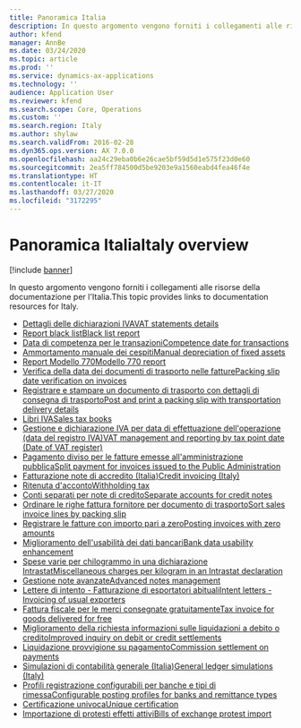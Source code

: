 ```yaml
---
title: Panoramica Italia
description: In questo argomento vengono forniti i collegamenti alle risorse della documentazione Microsoft Dynamics 365 Finance per l'Italia.
author: kfend
manager: AnnBe
ms.date: 03/24/2020
ms.topic: article
ms.prod: ''
ms.service: dynamics-ax-applications
ms.technology: ''
audience: Application User
ms.reviewer: kfend
ms.search.scope: Core, Operations
ms.custom: ''
ms.search.region: Italy
ms.author: shylaw
ms.search.validFrom: 2016-02-28
ms.dyn365.ops.version: AX 7.0.0
ms.openlocfilehash: aa24c29eba0b6e26cae5bf59d5d1e575f23d0e60
ms.sourcegitcommit: 2ea5ff784500d5be9203e9a1560eabd4fea46f4e
ms.translationtype: HT
ms.contentlocale: it-IT
ms.lasthandoff: 03/27/2020
ms.locfileid: "3172295"
---
```

# <a name="italy-overview"></a><span data-ttu-id="3993e-103">Panoramica Italia</span><span class="sxs-lookup"><span data-stu-id="3993e-103">Italy overview</span></span>

[!include [banner](../includes/banner.md)]

<span data-ttu-id="3993e-104">In questo argomento vengono forniti i collegamenti alle risorse della documentazione per l'Italia.</span><span class="sxs-lookup"><span data-stu-id="3993e-104">This topic provides links to documentation resources for Italy.</span></span> 

- [<span data-ttu-id="3993e-105">Dettagli delle dichiarazioni IVA</span><span class="sxs-lookup"><span data-stu-id="3993e-105">VAT statements details</span></span>](emea-ita-vat-statements-details.md)
- [<span data-ttu-id="3993e-106">Report black list</span><span class="sxs-lookup"><span data-stu-id="3993e-106">Black list report</span></span>](emea-ita-black-list-report.md)
- [<span data-ttu-id="3993e-107">Data di competenza per le transazioni</span><span class="sxs-lookup"><span data-stu-id="3993e-107">Competence date for transactions</span></span>](emea-ita-competence-date.md)
- [<span data-ttu-id="3993e-108">Ammortamento manuale dei cespiti</span><span class="sxs-lookup"><span data-stu-id="3993e-108">Manual depreciation of fixed assets</span></span>](emea-ita-depreciation-of-fixed-assets.md)
- [<span data-ttu-id="3993e-109">Report Modello 770</span><span class="sxs-lookup"><span data-stu-id="3993e-109">Modello 770 report</span></span>](emea-ita-modello770.md)
- [<span data-ttu-id="3993e-110">Verifica della data dei documenti di trasporto nelle fatture</span><span class="sxs-lookup"><span data-stu-id="3993e-110">Packing slip date verification on invoices</span></span>](emea-ita-packing-slip-date-verification-on-invoice.md)
- [<span data-ttu-id="3993e-111">Registrare e stampare un documento di trasporto con dettagli di consegna di trasporto</span><span class="sxs-lookup"><span data-stu-id="3993e-111">Post and print a packing slip with transportation delivery details</span></span>](emea-ita-packing-slip.md)
- [<span data-ttu-id="3993e-112">Libri IVA</span><span class="sxs-lookup"><span data-stu-id="3993e-112">Sales tax books</span></span>](emea-ita-fiscal-books.md)
- [<span data-ttu-id="3993e-113">Gestione e dichiarazione IVA per data di effettuazione dell'operazione (data del registro IVA)</span><span class="sxs-lookup"><span data-stu-id="3993e-113">VAT management and reporting by tax point date (Date of VAT register)</span></span>](emea-ita-vat-management.md)
- [<span data-ttu-id="3993e-114">Pagamento diviso per le fatture emesse all'amministrazione pubblica</span><span class="sxs-lookup"><span data-stu-id="3993e-114">Split payment for invoices issued to the Public Administration</span></span>](emea-ita-split-payment-invoices-issued-public-administration.md)
- [<span data-ttu-id="3993e-115">Fatturazione note di accredito (Italia)</span><span class="sxs-lookup"><span data-stu-id="3993e-115">Credit invoicing (Italy)</span></span>](emea-ita-credit-invoicing.md)
- [<span data-ttu-id="3993e-116">Ritenuta d'acconto</span><span class="sxs-lookup"><span data-stu-id="3993e-116">Withholding tax</span></span>](emea-ita-withholding-tax.md)
- [<span data-ttu-id="3993e-117">Conti separati per note di credito</span><span class="sxs-lookup"><span data-stu-id="3993e-117">Separate accounts for credit notes</span></span>](emea-ita-exil-separate-account-credit.md)
- [<span data-ttu-id="3993e-118">Ordinare le righe fattura fornitore per documento di trasporto</span><span class="sxs-lookup"><span data-stu-id="3993e-118">Sort sales invoice lines by packing slip</span></span>](emea-ita-exil-invoicing-packing-slips.md)
- [<span data-ttu-id="3993e-119">Registrare le fatture con importo pari a zero</span><span class="sxs-lookup"><span data-stu-id="3993e-119">Posting invoices with zero amounts</span></span>](emea-ita-exil-zero-invoice-posting.md)
- [<span data-ttu-id="3993e-120">Miglioramento dell'usabilità dei dati bancari</span><span class="sxs-lookup"><span data-stu-id="3993e-120">Bank data usability enhancement</span></span>](emea-ita-exil-bank-accounts-setup.md)
- [<span data-ttu-id="3993e-121">Spese varie per chilogrammo in una dichiarazione Intrastat</span><span class="sxs-lookup"><span data-stu-id="3993e-121">Miscellaneous charges per kilogram in an Intrastat declaration</span></span>](emea-ita-exil-misc-charges-intrastat.md)
- [<span data-ttu-id="3993e-122">Gestione note avanzate</span><span class="sxs-lookup"><span data-stu-id="3993e-122">Advanced notes management</span></span>](emea-ita-exil-structured-notes.md)
- [<span data-ttu-id="3993e-123">Lettere di intento - Fatturazione di esportatori abituali</span><span class="sxs-lookup"><span data-stu-id="3993e-123">Intent letters - Invoicing of usual exporters</span></span>](emea-ita-exil-intent-letter.md)
- [<span data-ttu-id="3993e-124">Fattura fiscale per le merci consegnate gratuitamente</span><span class="sxs-lookup"><span data-stu-id="3993e-124">Tax invoice for goods delivered for free</span></span>](emea-ita-exil-goods-for-free.md)
- [<span data-ttu-id="3993e-125">Miglioramento della richiesta informazioni sulle liquidazioni a debito o credito</span><span class="sxs-lookup"><span data-stu-id="3993e-125">Improved inquiry on debit or credit settlements</span></span>](emea-ita-exil-improved-inquiry-settlement.md)
- [<span data-ttu-id="3993e-126">Liquidazione provvigione su pagamento</span><span class="sxs-lookup"><span data-stu-id="3993e-126">Commission settlement on payments</span></span>](emea-ita-exil-commission-settlement.md)
- [<span data-ttu-id="3993e-127">Simulazioni di contabilità generale (Italia)</span><span class="sxs-lookup"><span data-stu-id="3993e-127">General ledger simulations (Italy)</span></span>](emea-ita-exil-general-ledger-simulations.md)
- [<span data-ttu-id="3993e-128">Profili registrazione configurabili per banche e tipi di rimessa</span><span class="sxs-lookup"><span data-stu-id="3993e-128">Configurable posting profiles for banks and remittance types</span></span>](emea-ita-exil-bank-remittance.md)
- [<span data-ttu-id="3993e-129">Certificazione univoca</span><span class="sxs-lookup"><span data-stu-id="3993e-129">Unique certification</span></span>](emea-ita-exil-unique-certification.md)
- [<span data-ttu-id="3993e-130">Importazione di protesti effetti attivi</span><span class="sxs-lookup"><span data-stu-id="3993e-130">Bills of exchange protest import</span></span>](emea-ita-exil-protest-boe.md)
